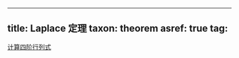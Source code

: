 
---
title: Laplace 定理
taxon: theorem
asref: true
tag: [](./index.md)
---

[计算四阶行列式](./0133.md#:embed)
